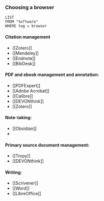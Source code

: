 ### Choosing a browser
```dataview
LIST
FROM "Software"
WHERE tag = browser 
```
#### Citation management
- [[Zotero]]
- [[Mendeley]]
- [[Endnote]]
- [[BibDesk]]

#### PDF and ebook management and annotation:
- [[PDFExpert]]
- [[Adobe Acrobat]]
- [[Calibre]]
- [[DEVONthink]]
- [[Zotero]]

#### Note-taking:
- [[Obsidian]]
- 
#### Primary source document management:
- [[Tropy]]
- [[DEVONthink]]

#### Writing:
- [[Scrivener]]
- [[Word]] 
- [[LibreOffice]]